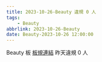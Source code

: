 ```yaml
---
title: 2023-10-26-Beauty 違規 0 人
tags:
    - Beauty
abbrlink: 2023-10-26-Beauty
date: Beauty-2023-10-26 12:00:00
---
```

Beauty 板 [板規連結](https://www.ptt.cc/bbs/Beauty/M.1630069980.A.84B.html)
昨天違規 0 人
